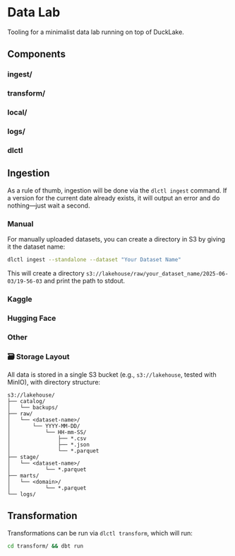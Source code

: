 # Data Lab

Tooling for a minimalist data lab running on top of DuckLake.


## Components

### ingest/

### transform/

### local/

### logs/

### dlctl


## Ingestion

As a rule of thumb, ingestion will be done via the `dlctl ingest` command. If a version for the current date already exists, it will output an error and do nothing—just wait a second.

### Manual

For manually uploaded datasets, you can create a directory in S3 by giving it the dataset name:

```bash
dlctl ingest --standalone --dataset "Your Dataset Name"
```

This will create a directory `s3://lakehouse/raw/your_dataset_name/2025-06-03/19-56-03` and print the path to stdout.

### Kaggle

### Hugging Face

### Other

### 🗃️ Storage Layout

All data is stored in a single S3 bucket (e.g., `s3://lakehouse`, tested with MinIO), with directory structure:

```
s3://lakehouse/
├── catalog/
│   └── backups/
├── raw/
│   └── <dataset-name>/
│       └── YYYY-MM-DD/
│           └── HH-mm-SS/
│               ├── *.csv
│               ├── *.json
│               └── *.parquet
├── stage/
│   └── <dataset-name>/
│           └── *.parquet
├── marts/
│   └── <domain>/
│           └── *.parquet
└── logs/
```

## Transformation

Transformations can be run via `dlctl transform`, which will run:

```bash
cd transform/ && dbt run
```
